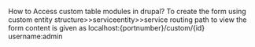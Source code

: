 How to Access custom table modules in drupal?
To create the form using custom entity structure>>serviceentity>>service 
routing path to view the form content is given as localhost:{portnumber}/custom/{id}
username:admin
